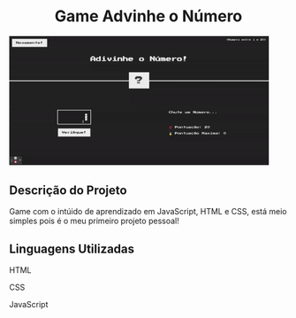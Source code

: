 <h1 align="center">Game Advinhe o Número</h1>

<p aling="center">
<img width ="470" src="assets/to_readme/advinheoNumero.gif">
</p>

## Descrição do Projeto
<p align="left">Game com o intúido de aprendizado em JavaScript, HTML e CSS, está meio simples pois é o meu primeiro projeto pessoal!</p>

## Linguagens Utilizadas
<p align="left">HTML</p>
<p align="left">CSS</p>
<p align="left">JavaScript</p>
